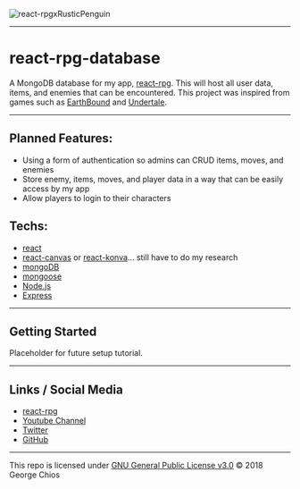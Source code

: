 ![react-rpgxRusticPenguin](https://user-images.githubusercontent.com/38636581/46387540-5642c800-c684-11e8-8ff2-8ff5d20908f4.png)
___
# react-rpg-database
A MongoDB database for my app, [react-rpg](https://github.com/rusticpenguin/react-rpg). This will host all user data, items, and enemies that can be encountered. This project was inspired from games such as [EarthBound](https://en.wikipedia.org/wiki/EarthBound) and [Undertale](https://en.wikipedia.org/wiki/Undertale).
___
## Planned Features:
 - Using a form of authentication so admins can CRUD items, moves, and enemies
 - Store enemy, items, moves, and player data in a way that can be easily access by my app
 - Allow players to login to their characters

## Techs:
 - [react](https://github.com/facebook/react)
 - [react-canvas](https://github.com/Flipboard/react-canvas) or [react-konva](https://github.com/konvajs/react-konva)... still have to do my research
 - [mongoDB](https://www.mongodb.com/)
 - [mongoose](https://mongoosejs.com/)
 - [Node.js](https://github.com/nodejs/node)
 - [Express](http://expressjs.com/)
___
## Getting Started

Placeholder for future setup tutorial.
______
## Links / Social Media
* [react-rpg](https://github.com/rusticpenguin/react-rpg)
* [Youtube Channel](https://www.youtube.com/channel/UCXvjbLXk85PIhrkWgCdb9TA)
* [Twitter](https://twitter.com/imrusticpenguin)
* [GitHub](https://github.com/rusticpenguin)
___

This repo is licensed under [GNU General Public License v3.0](https://www.gnu.org/licenses/gpl-3.0.en.html) © 2018 George Chios

